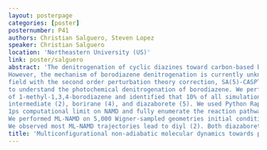 ```yaml
---
layout: posterpage
categories: [poster]
posternumber: P41
authors: Christian Salguero, Steven Lopez
speaker: Christian Salguero
location: 'Northeastern University (US)'
link: poster/salguero
abstract: 'The denitrogenation of cyclic diazines toward carbon-based bicycles has been extensively studied by thermolysis and photolysis. 
However, the mechanism of borodiazene denitrogenation is currently unknown. We used multiconfigurational complete active space self-consistent 
field with the second order perturbation theory correction, SA(5)-CASPT2(12,11)/cc-pVDZ//SA(5)-CASSCF(12,11)/cc-pVDZ, quantum chemical calculations
to understand the photochemical denitrogenation of borodiazene. We performed 1 ps non-adiabatic molecular dynamics (NAMD) on 926 Wigner-sampled geometries 
of 1-methyl-1,3,4-borodiazene and identified that 10% of all simulations lead to denitrogenation. Of those landing in S0 after 1ps, we located a diyl 
intermediate (2), borirane (4), and diazaborete (5). We used Python Rapid Artificial Intelligence Ab Initio Molecular Dynamics (PyRAI2MD) to overcome the
1ps computational limit on NAMD and fully enumerate the reaction pathways of 1-methyl-1,3,4-borodiazene and run machine-learned nonadiabatic molecular dynamics (ML-NAMD). 
We performed ML-NAMD on 5,000 Wigner-sampled geometries initial conditions with curvature-driven time derivative coupling (kTDC) computed on-the-fly. 
We observed most ML-NAMD trajectories lead to diyl (2). Both diazaborete (5) and borirane (4) were present in the ML-NAMD trajectories.'
title: 'Multiconfigurational non-adiabatic molecular dynamics towards photochemical-N2-extrusion reactions in borodiazenes'
---
```

